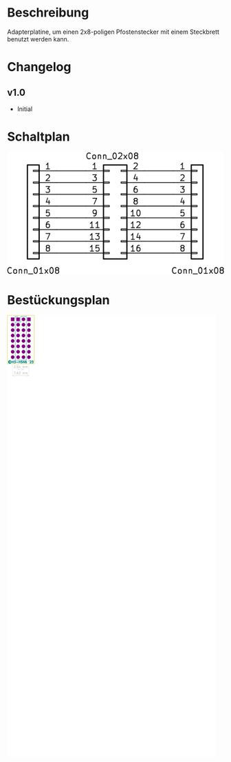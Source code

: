 # Beschreibung

Adapterplatine, um einen 2x8-poligen Pfostenstecker mit einem Steckbrett benutzt werden kann.

# Changelog

## v1.0

* Initial

# Schaltplan

![Schaltplan](doc/Adapter-Pfostenstecker.png)

# Bestückungsplan

![Bestückungsplan](doc/Adapter-Pfostenstecker.kicad_pcb_F.svg)
